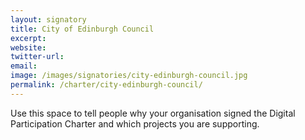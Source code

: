 ```yaml
---
layout: signatory
title: City of Edinburgh Council
excerpt: 
website: 
twitter-url:
email: 
image: /images/signatories/city-edinburgh-council.jpg
permalink: /charter/city-edinburgh-council/
---
```


Use this space to tell people why your organisation signed the Digital Participation Charter and which projects you are supporting.